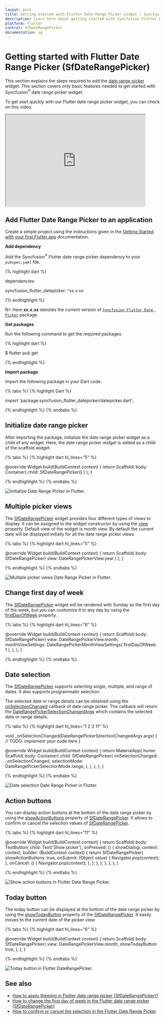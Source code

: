 ```yaml
---
layout: post
title: Getting started with Flutter Date Range Picker widget | Syncfusion
description: Learn here about getting started with Syncfusion Flutter Date Range Picker (SfDateRangePicker) widget, its elements, and more.
platform: flutter
control: SfDateRangePicker
documentation: ug
---
```


# Getting started with Flutter Date Range Picker (SfDateRangePicker)

This section explains the steps required to add the [date range picker](https://www.syncfusion.com/flutter-widgets/flutter-daterangepicker) widget. This section covers only basic features needed to get started with Syncfusion<sup>&reg;</sup> date range picker widget.

To get start quickly with our Flutter date range picker widget, you can check on this video.

<style>#flutterDateRangePickerVideoTutorial{width : 90% !important; height: 300px !important }</style>
<iframe id='flutterDateRangePickerVideoTutorial' src='https://www.youtube.com/embed/3TyuUVExuPs'></iframe>

## Add Flutter Date Range Picker to an application

Create a simple project using the instructions given in the [Getting Started with your first Flutter app](https://docs.flutter.dev/get-started/test-drive#choose-your-ide) documentation.

**Add dependency**

Add the Syncfusion<sup>&reg;</sup> Flutter date range picker dependency to your `pubspec.yaml` file.

{% highlight dart %}

dependencies:

syncfusion_flutter_datepicker: ^xx.x.xx

{% endhighlight %}

N> Here **xx.x.xx** denotes the current version of [`Syncfusion Flutter Date Picker`](https://pub.dev/packages/syncfusion_flutter_datepicker/versions) package.

**Get packages** 

Run the following command to get the required packages.

{% highlight dart %}

$ flutter pub get

{% endhighlight %}

**Import package**

Import the following package in your Dart code.

{% tabs %}
{% highlight Dart %}

import 'package:syncfusion_flutter_datepicker/datepicker.dart';

{% endhighlight %}
{% endtabs %}

## Initialize date range picker

After importing the package, initialize the date range picker widget as a child of any widget. Here, the date range picker widget is added as a child of the scaffold widget.

{% tabs %}
{% highlight dart hl_lines="5" %}

  @override
  Widget build(BuildContext context) {
    return Scaffold(
      body: Container(
        child: SfDateRangePicker()
      )
    );
  }
	
{% endhighlight %}
{% endtabs %}

![Initialize Date Range Picker in Flutter.](images/getting-started/flutter-daterangepicker-initialize.png)

## Multiple picker views

The [SfDateRangePicker](https://pub.dev/documentation/syncfusion_flutter_datepicker/latest/datepicker/SfDateRangePicker-class.html) widget provides four different types of views to display. It can be assigned to the widget constructor by using the [view](https://pub.dev/documentation/syncfusion_flutter_datepicker/latest/datepicker/SfDateRangePicker/view.html) property. Default view of the widget is month view. By default the current date will be displayed initially for all the date range picker views.

{% tabs %}
{% highlight dart hl_lines="5" %}

  @override
  Widget build(BuildContext context) {
    return Scaffold(
      body: SfDateRangePicker(
        view: DateRangePickerView.year
      )
    );
  }

{% endhighlight %}
{% endtabs %}

![Multiple picker views Date Range Picker in Flutter.](images/getting-started/flutter-daterangepicker-year-view.png)

## Change first day of week

The [SfDateRangePicker](https://pub.dev/documentation/syncfusion_flutter_datepicker/latest/datepicker/SfDateRangePicker-class.html) widget will be rendered with Sunday as the first day of the week, but you can customize it to any day by using the [firstDayOfWeek](https://pub.dev/documentation/syncfusion_flutter_datepicker/latest/datepicker/DateRangePickerMonthViewSettings/firstDayOfWeek.html) property.

{% tabs %}
{% highlight dart hl_lines="6" %}

  @override
  Widget build(BuildContext context) {
    return Scaffold(
      body: SfDateRangePicker(
        view: DateRangePickerView.month,
        monthViewSettings: DateRangePickerMonthViewSettings(
          firstDayOfWeek: 1
        ),
      ),
    );
  }

{% endhighlight %}
{% endtabs %}

## Date selection

The [SfDateRangePicker](https://pub.dev/documentation/syncfusion_flutter_datepicker/latest/datepicker/SfDateRangePicker-class.html) supports selecting single, multiple, and range of dates. It also supports programmatic selection.

The selected date or range details can be obtained using the [onSelectionChanged](https://pub.dev/documentation/syncfusion_flutter_datepicker/latest/datepicker/SfDateRangePicker/onSelectionChanged.html) callback of date range picker. The callback will return the [DateRangePickerSelectionChangedArgs](https://pub.dev/documentation/syncfusion_flutter_datepicker/latest/datepicker/DateRangePickerSelectionChangedArgs-class.html) which contains the selected date or range details.

{% tabs %}
{% highlight dart hl_lines="1 2 3 11" %}

  void _onSelectionChanged(DateRangePickerSelectionChangedArgs args) {
    // TODO: implement your code here
  }

  @override
  Widget build(BuildContext context) {
    return MaterialApp(
      home: Scaffold(
        body: Container(
          child: SfDateRangePicker(
            onSelectionChanged: _onSelectionChanged,
            selectionMode: DateRangePickerSelectionMode.range,
          ),
        ),
      ),
    );
  }

{% endhighlight %}
{% endtabs %}

![Date selection Date Range Picker in Flutter.](images/getting-started/flutter-daterandepicker-range-selection.png)
  
## Action buttons

You can display action buttons at the bottom of the date range picker by using the [showActionButtons](https://pub.dev/documentation/syncfusion_flutter_datepicker/latest/datepicker/SfDateRangePicker/showActionButtons.html) property of [SfDateRangePicker](https://pub.dev/documentation/syncfusion_flutter_datepicker/latest/datepicker/SfDateRangePicker-class.html). It allows to confirm or cancel the selection values of [SfDateRangePicker](https://pub.dev/documentation/syncfusion_flutter_datepicker/latest/datepicker/SfDateRangePicker-class.html).

{% tabs %}
{% highlight dart hl_lines="11" %}

  @override
  Widget build(BuildContext context) {
    return Scaffold(
      body: TextButton(
        child: Text('Show picker'),
        onPressed: () {
          showDialog<Widget>(
            context: context,
            builder: (BuildContext context) {
              return SfDateRangePicker(
                showActionButtons: true,
                onSubmit: (Object value) {
                  Navigator.pop(context);
                },
                onCancel: () {
                  Navigator.pop(context);
                },
              );
            },
          );
        },
      ),
    );
  }     

{% endhighlight %}
{% endtabs %}

![Show action buttons in Flutter Date Range Picker.](images/getting-started/flutter-daterangepicker-confirm-and-cancel-buttons.png)  
  
## Today button

The today button can be displayed at the bottom of the date range picker by using the [showTodayButton](https://pub.dev/documentation/syncfusion_flutter_datepicker/latest/datepicker/SfDateRangePicker/showTodayButton.html) property of the [SfDateRangePicker](https://pub.dev/documentation/syncfusion_flutter_datepicker/latest/datepicker/SfDateRangePicker-class.html). It easily moves to the current date of the picker view.

{% tabs %}
{% highlight dart hl_lines="6" %}

  @override
  Widget build(BuildContext context) {
    return Scaffold(
      body: SfDateRangePicker(
        view: DateRangePickerView.month,
        showTodayButton: true,
      ),
    );
  }

{% endhighlight %}
{% endtabs %}

![Today button in Flutter DateRangePicker.](images/getting-started/flutter-daterangepicker-today-button.jpg)  

## See also

* [How to apply theming in Flutter date range picker (SfDateRangePicker)?](https://support.syncfusion.com/kb/article/10342/how-to-apply-theming-in-the-flutter-date-range-picker-sfdaterangepicker)
* [How to change the first day of week in the Flutter date range picker (SfDateRangePicker)](https://support.syncfusion.com/kb/article/10803/how-to-change-the-first-day-of-week-in-the-flutter-date-range-picker-sfdaterangepicker)
* [How to confirm or cancel the selection in the Flutter Date Range Picker](https://support.syncfusion.com/kb/article/10924/how-to-confirm-or-cancel-the-selection-in-the-flutter-date-range-picker)
